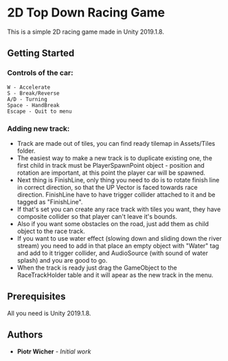 # 2D Top Down Racing Game

This is a simple 2D racing game made in Unity 2019.1.8.

## Getting Started


### Controls of the car:
```
W - Accelerate
S - Break/Reverse
A/D - Turning
Space - HandBreak
Escape - Quit to menu
```
### Adding new track:

* Track are made out of tiles, you can find ready tilemap in Assets/Tiles folder.
* The easiest way to make a new track is to duplicate existing one, the first child in track must be PlayerSpawnPoint object - position and rotation are important, at this point the player car will be spawned.
* Next thing is FinishLine, only thing you need to do is to rotate finish line in correct direction, so that the UP Vector is faced towards race direction. FinishLine have to have trigger collider attached to it and be tagged as "FinishLine".
* If that's set you can create any race track with tiles you want, they have composite collider so that player can't leave it's bounds.
* Also if you want some obstacles on the road, just add them as child object to the race track.
* If you want to use water effect (slowing down and sliding down the river stream) you need to add in that place an empty object with "Water" tag and add to it trigger collider, and AudioSource (with sound of water splash) and you are good to go.
* When the track is ready just drag the GameObject to the RaceTrackHolder table and it will apear as the new track in the menu.

## Prerequisites

All you need is Unity 2019.1.8.

## Authors

* **Piotr Wicher** - *Initial work*
